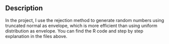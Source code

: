 ## Description
In the project, I use the rejection method to generate random numbers using truncated normal as envelope, which is more efficient than using uniform distribution as envelope. You can find the R code and step by step explanation in the files above.
